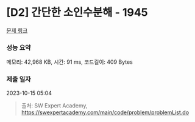 # [D2] 간단한 소인수분해 - 1945 

[문제 링크](https://swexpertacademy.com/main/code/problem/problemDetail.do?contestProbId=AV5Pl0Q6ANQDFAUq) 

### 성능 요약

메모리: 42,968 KB, 시간: 91 ms, 코드길이: 409 Bytes

### 제출 일자

2023-10-15 05:04



> 출처: SW Expert Academy, https://swexpertacademy.com/main/code/problem/problemList.do